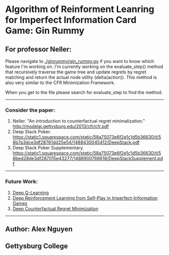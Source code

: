 # Algorithm of Reinforment Leanring for Imperfect Information Card Game: Gin Rummy

## For professor Neller:

Please navigate to [./ginrummy/gin_rummy.py](https://github.com/rxng8/GinRummyAlgorithm/blob/master/ginrummy/gin_rummy.py) if you want to know which feature I'm working on. I'm currently working on the evaluate_step() method that recursively traverse the game tree and update regrets by regret matching and return the actual node utility (delta(action)). This method is also very similar to the CFR Minimization Framework. 

When you get to the file please search for evaluate_step to find the method.

-------------
### Consider the paper:
1. Neller. "An introduction to counterfactual regret minimalization." http://modelai.gettysburg.edu/2013/cfr/cfr.pdf
2. Deep Stack Poker. https://static1.squarespace.com/static/58a75073e6f2e1c1d5b36630/t/58b7a3dce3df28761dd25e54/1488430045412/DeepStack.pdf
3. Deep Stack Poker Supplementary. https://static1.squarespace.com/static/58a75073e6f2e1c1d5b36630/t/58bed28de3df287015e43277/1488900766618/DeepStackSupplement.pdf
-----------------

### Future Work:
1. [Deep Q-Learning](https://arxiv.org/abs/1312.5602)
2. [Deep Reinforcement Learning from Self-Play in Imperfect-Information Games](https://arxiv.org/abs/1603.01121)
3. [Deep Counterfactual Regret Minimization](https://arxiv.org/abs/1811.00164)

-----------
## Author: Alex Nguyen
## Gettysburg College